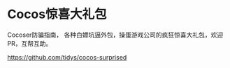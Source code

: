
# **Cocos惊喜大礼包**
 Cocoser防骗指南， 各种白嫖坑逼外包，操蛋游戏公司的疯狂惊喜大礼包，欢迎PR，互帮互助。

 https://github.com/tidys/cocos-surprised